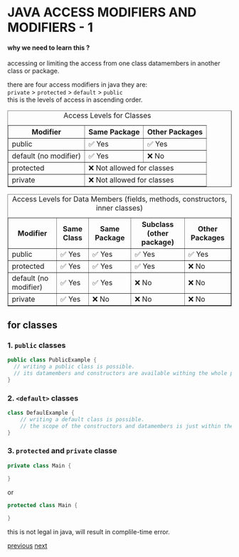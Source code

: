 # JAVA ACCESS MODIFIERS AND MODIFIERS - 1
#### why we need to learn this ?
accessing or limiting the access from one class datamembers in another class or package.
  
there are four access modifiers in java they are:  
`private` > `protected` > `default` > `public`  
this is the levels of access in ascending order.

<table border = 1>
    <caption>Access Levels for Classes</caption>
    <tr>
      <th>Modifier</th>
      <th>Same Package</th>
      <th>Other Packages</th>
    </tr>
    <tr>
      <td>public</td>
      <td>✅ Yes</td>
      <td>✅ Yes</td>
    </tr>
    <tr>
      <td>default (no modifier)</td>
      <td>✅ Yes</td>
      <td>❌ No</td>
    </tr>
    <tr>
      <td>protected</td>
      <td colspan="2">❌ Not allowed for classes</td>
    </tr>
    <tr>
      <td>private</td>
      <td colspan="2">❌ Not allowed for classes</td>
    </tr>
  </table>

  <!-- Data Members -->
  <table border = 1>
    <caption>Access Levels for Data Members (fields, methods, constructors, inner classes)</caption>
    <tr>
      <th>Modifier</th>
      <th>Same Class</th>
      <th>Same Package</th>
      <th>Subclass (other package)</th>
      <th>Other Packages</th>
    </tr>
    <tr>
      <td>public</td>
      <td>✅ Yes</td>
      <td>✅ Yes</td>
      <td>✅ Yes</td>
      <td>✅ Yes</td>
    </tr>
    <tr>
      <td>protected</td>
      <td>✅ Yes</td>
      <td>✅ Yes</td>
      <td>✅ Yes</td>
      <td>❌ No</td>
    </tr>
    <tr>
      <td>default (no modifier)</td>
      <td>✅ Yes</td>
      <td>✅ Yes</td>
      <td>❌ No</td>
      <td>❌ No</td>
    </tr>
    <tr>
      <td>private</td>
      <td>✅ Yes</td>
      <td>❌ No</td>
      <td>❌ No</td>
      <td>❌ No</td>
    </tr>
  </table>

## for classes
### 1. `public` classes
```java
public class PublicExample {
  // writing a public class is possible.
  // its datamembers and constructors are available withing the whole project.
} 
```

### 2. `<default>` classes
```java
class DefaulExample {
    // writing a default class is possible.
    // the scope of the constructors and datamembers is just within the package.
}
```
### 3. `protected` and `private` classe
  ```java
  private class Main {
      
  }
  ```
  or
  ```java
  protected class Main {
  
  }
  ```
  this is not legal in java, will result in complile-time error.

  [previous](javalogicalstatements1.md)
  [next](javacodingstandards1.md)